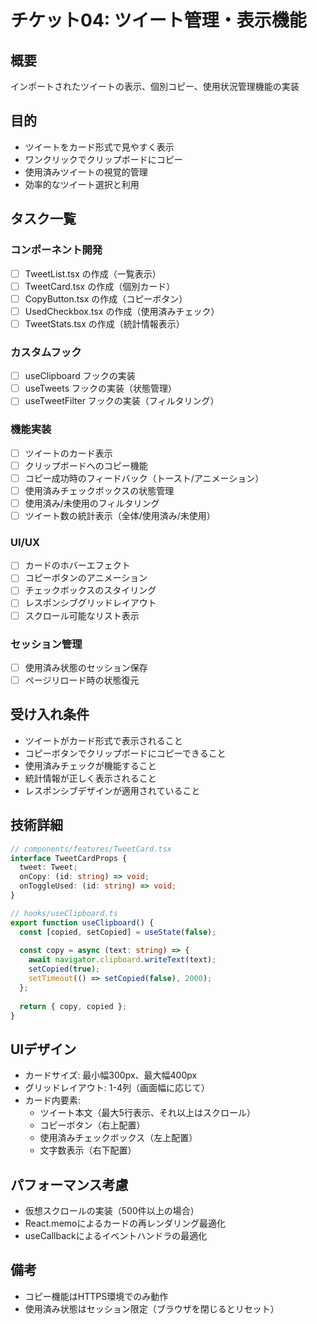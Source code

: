 # チケット04: ツイート管理・表示機能

## 概要
インポートされたツイートの表示、個別コピー、使用状況管理機能の実装

## 目的
- ツイートをカード形式で見やすく表示
- ワンクリックでクリップボードにコピー
- 使用済みツイートの視覚的管理
- 効率的なツイート選択と利用

## タスク一覧

### コンポーネント開発
- [ ] TweetList.tsx の作成（一覧表示）
- [ ] TweetCard.tsx の作成（個別カード）
- [ ] CopyButton.tsx の作成（コピーボタン）
- [ ] UsedCheckbox.tsx の作成（使用済みチェック）
- [ ] TweetStats.tsx の作成（統計情報表示）

### カスタムフック
- [ ] useClipboard フックの実装
- [ ] useTweets フックの実装（状態管理）
- [ ] useTweetFilter フックの実装（フィルタリング）

### 機能実装
- [ ] ツイートのカード表示
- [ ] クリップボードへのコピー機能
- [ ] コピー成功時のフィードバック（トースト/アニメーション）
- [ ] 使用済みチェックボックスの状態管理
- [ ] 使用済み/未使用のフィルタリング
- [ ] ツイート数の統計表示（全体/使用済み/未使用）

### UI/UX
- [ ] カードのホバーエフェクト
- [ ] コピーボタンのアニメーション
- [ ] チェックボックスのスタイリング
- [ ] レスポンシブグリッドレイアウト
- [ ] スクロール可能なリスト表示

### セッション管理
- [ ] 使用済み状態のセッション保存
- [ ] ページリロード時の状態復元

## 受け入れ条件
- ツイートがカード形式で表示されること
- コピーボタンでクリップボードにコピーできること
- 使用済みチェックが機能すること
- 統計情報が正しく表示されること
- レスポンシブデザインが適用されていること

## 技術詳細
```typescript
// components/features/TweetCard.tsx
interface TweetCardProps {
  tweet: Tweet;
  onCopy: (id: string) => void;
  onToggleUsed: (id: string) => void;
}

// hooks/useClipboard.ts
export function useClipboard() {
  const [copied, setCopied] = useState(false);
  
  const copy = async (text: string) => {
    await navigator.clipboard.writeText(text);
    setCopied(true);
    setTimeout(() => setCopied(false), 2000);
  };
  
  return { copy, copied };
}
```

## UIデザイン
- カードサイズ: 最小幅300px、最大幅400px
- グリッドレイアウト: 1-4列（画面幅に応じて）
- カード内要素:
  - ツイート本文（最大5行表示、それ以上はスクロール）
  - コピーボタン（右上配置）
  - 使用済みチェックボックス（左上配置）
  - 文字数表示（右下配置）

## パフォーマンス考慮
- 仮想スクロールの実装（500件以上の場合）
- React.memoによるカードの再レンダリング最適化
- useCallbackによるイベントハンドラの最適化

## 備考
- コピー機能はHTTPS環境でのみ動作
- 使用済み状態はセッション限定（ブラウザを閉じるとリセット）